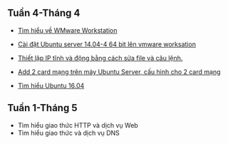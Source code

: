 ## Tuần 4-Tháng 4
- [Tìm hiểu về WMware Workstation](https://github.com/thangnn2405/Training/blob/master/Tu-n-4-Th-ng-4/ghichep-VMware-Workstation.md)

- [Cài đặt Ubuntu server 14.04-4 64 bit lên vmware worksation](https://github.com/thangnn2405/Training/blob/master/Tu-n-4-Th-ng-4/ghichep-Install_UbuntuServer%2014.04.md) 

- [Thiết lập IP tĩnh và động bằng cách sửa file và câu lệnh.](https://github.com/thangnn2405/Training/blob/master/Tu-n-4-Th-ng-4/ghichep-Configure%20IP%20address%20in%20Ubuntu%20Server.md)
- [Add 2 card mạng trên máy Ubuntu Server, cấu hình cho 2 card mạng](https://github.com/thangnn2405/Training/blob/master/Tu-n-4-Th-ng-4/ghichep-Add_Virtual_Network_Adapter.md)

- [Tìm hiểu Ubuntu 16.04](https://github.com/Training/blob/master/Tu-n-4-Th-ng-4/blob/master/ghichep-UbuntuServer1604.md)

## Tuần 1-Tháng 5
 - Tìm hiểu giao thức HTTP và dịch vụ Web
 - Tìm hiểu giao thức và dịch vụ DNS

